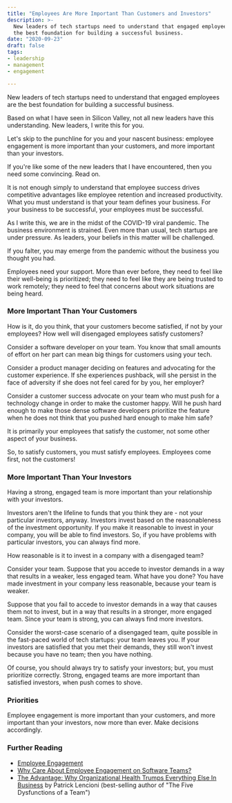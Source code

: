 ```yaml
---
title: "Employees Are More Important Than Customers and Investors"
description: >-
  New leaders of tech startups need to understand that engaged employees are
  the best foundation for building a successful business.
date: "2020-09-23"
draft: false
tags:
- leadership
- management
- engagement

---
```



New leaders of tech startups need to understand that engaged employees are the
best foundation for building a successful business.

Based on what I have seen in Silicon Valley, not all new leaders have this
understanding. New leaders, I write this for you.

Let's skip to the punchline for you and your nascent business: employee
engagement is more important than your customers, and more important than your
investors.

If you're like some of the new leaders that I have encountered, then you need
some convincing. Read on.

<!--more-->

It is not enough simply to understand that employee success drives competitive
advantages like employee retention and increased productivity.  What you must
understand is that your team defines your business. For your business to be
successful, your employees must be successful.

As I write this, we are in the midst of the COVID-19 viral pandemic. The business
environment is strained.  Even more than usual, tech startups are under
pressure.  As leaders, your beliefs in this matter will be challenged.

If you falter, you may emerge from the pandemic without the business you
thought you had.

Employees need your support. More than ever before, they need to feel like
their well-being is prioritized; they need to feel like they are being trusted
to work remotely; they need to feel that concerns about work situations are
being heard.


### More Important Than Your Customers

How is it, do you think, that your customers become satisfied, if not by your
employees?  How well will disengaged employees satisfy customers?

Consider a software developer on your team. You know that small amounts of
effort on her part can mean big things for customers using your tech.

Consider a product manager deciding on features and advocating for the customer
experience. If she experiences pushback, will she persist in the face of
adversity if she does not feel cared for by you, her employer?

Consider a customer success advocate on your team who must push for a
technology change in order to make the customer happy.  Will he push hard
enough to make those dense software developers prioritize the feature when he
does not think that you pushed hard enough to make him safe?

It is primarily your employees that satisfy the customer, not some other aspect
of your business.

So, to satisfy customers, you must satisfy employees. Employees come first, not
the customers!


### More Important Than Your Investors

Having a strong, engaged team is more important than your relationship with
your investors.

Investors aren't the lifeline to funds that you think they are - not your
particular investors, anyway.  Investors invest based on the reasonableness of
the investment opportunity. If you make it reasonable to invest in your
company, you will be able to find investors. So, if you have problems with
particular investors, you can always find more.

How reasonable is it to invest in a company with a disengaged team?

Consider your team. Suppose that you accede to investor demands in a way that
results in a weaker, less engaged team.  What have you done? You have
made investment in your company less reasonable, because your team is weaker.

Suppose that you fail to accede to investor demands in a way that causes them
not to invest, but in a way that results in a stronger, more engaged team.
Since your team is strong, you can always find more investors.

Consider the worst-case scenario of a disengaged team, quite possible in the
fast-paced world of tech startups: your team leaves you.  If your investors are
satisfied that you met their demands, they still won't invest because you have
no team; then you have nothing.

Of course, you should always try to satisfy your investors; but, you must
prioritize correctly.  Strong, engaged teams are more important than satisfied
investors, when push comes to shove.


### Priorities

Employee engagement is more important than your customers, and more important
than your investors, now more than ever. Make decisions accordingly.


### Further Reading

- [Employee Engagement][1]
- [Why Care About Employee Engagement on Software Teams?][2]
- [The Advantage: Why Organizational Health Trumps Everything Else In
  Business][3] by Patrick Lencioni (best-selling author of "The Five Dysfunctions
  of a Team")

[1]: /blog/engagement-for-software-teams/
[2]: /blog/motivating-engagement/
[3]: https://www.goodreads.com/book/show/12975375-the-advantage
